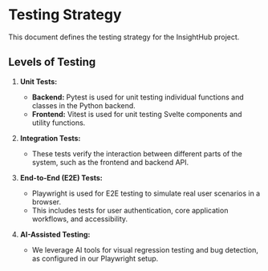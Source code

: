 # Testing Strategy

This document defines the testing strategy for the InsightHub project.

## Levels of Testing

1.  **Unit Tests:**
    -   **Backend:** Pytest is used for unit testing individual functions and classes in the Python backend.
    -   **Frontend:** Vitest is used for unit testing Svelte components and utility functions.

2.  **Integration Tests:**
    -   These tests verify the interaction between different parts of the system, such as the frontend and backend API.

3.  **End-to-End (E2E) Tests:**
    -   Playwright is used for E2E testing to simulate real user scenarios in a browser.
    -   This includes tests for user authentication, core application workflows, and accessibility.

4.  **AI-Assisted Testing:**
    -   We leverage AI tools for visual regression testing and bug detection, as configured in our Playwright setup.
